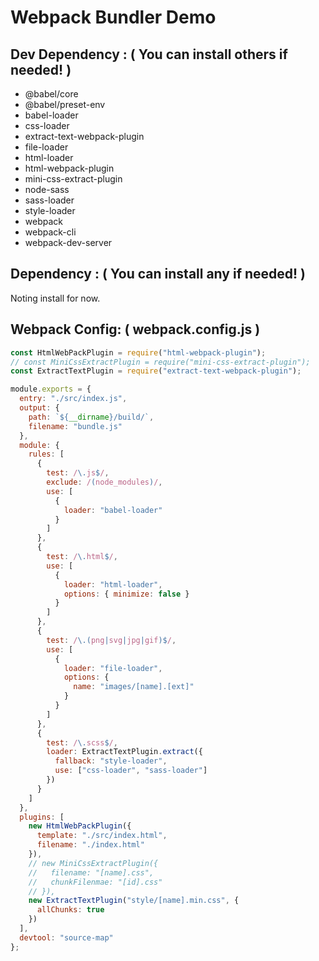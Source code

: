 # Webpack Bundler Demo

## Dev Dependency : ( You can install others if needed! )
* @babel/core
* @babel/preset-env
* babel-loader
* css-loader
* extract-text-webpack-plugin
* file-loader
* html-loader
* html-webpack-plugin
* mini-css-extract-plugin
* node-sass
* sass-loader
* style-loader
* webpack
* webpack-cli
* webpack-dev-server

## Dependency : ( You can install any if needed! )
Noting install for now.

## Webpack Config: ( webpack.config.js )
```javascript
const HtmlWebPackPlugin = require("html-webpack-plugin");
// const MiniCssExtractPlugin = require("mini-css-extract-plugin");
const ExtractTextPlugin = require("extract-text-webpack-plugin");

module.exports = {
  entry: "./src/index.js",
  output: {
    path: `${__dirname}/build/`,
    filename: "bundle.js"
  },
  module: {
    rules: [
      {
        test: /\.js$/,
        exclude: /(node_modules)/,
        use: [
          {
            loader: "babel-loader"
          }
        ]
      },
      {
        test: /\.html$/,
        use: [
          {
            loader: "html-loader",
            options: { minimize: false }
          }
        ]
      },
      {
        test: /\.(png|svg|jpg|gif)$/,
        use: [
          {
            loader: "file-loader",
            options: {
              name: "images/[name].[ext]"
            }
          }
        ]
      },
      {
        test: /\.scss$/,
        loader: ExtractTextPlugin.extract({
          fallback: "style-loader",
          use: ["css-loader", "sass-loader"]
        })
      }
    ]
  },
  plugins: [
    new HtmlWebPackPlugin({
      template: "./src/index.html",
      filename: "./index.html"
    }),
    // new MiniCssExtractPlugin({
    //   filename: "[name].css",
    //   chunkFilenmae: "[id].css"
    // }),
    new ExtractTextPlugin("style/[name].min.css", {
      allChunks: true
    })
  ],
  devtool: "source-map"
};

```

##



